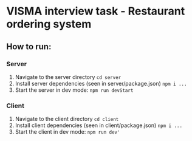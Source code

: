 # VISMA interview task - Restaurant ordering system

## How to run:

### Server

1. Navigate to the server directory `cd server`
2. Install server dependencies (seen in server/package.json) `npm i ... `
3. Start the server in dev mode: `npm run devStart`

### Client

1. Navigate to the client directory `cd client`
2. Install client dependencies (seen in client/package.json) `npm i ... `
3. Start the client in dev mode: `npm run dev'`
